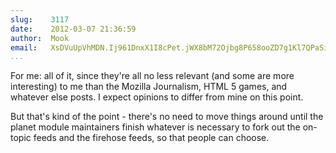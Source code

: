 ```yaml
---
slug:    3117
date:    2012-03-07 21:36:59
author:  Mook
email:   XsDVuUpVhMDN.Ij961DnxX1I8cPet.jWX8bM72Ojbg8P658ooZD7g1Kl7QPaSijrvDrIvZMYCr2LcaVQI3dtOmKSRT76ueiPg=
...
```


For me: all of it, since they're all no less relevant (and some are
more interesting) to me than the Mozilla Journalism, HTML 5 games, and
whatever else posts.  I expect opinions to differ from mine on this
point.

But that's kind of the point - there's no need to move things around
until the planet module maintainers finish whatever is necessary to
fork out the on-topic feeds and the firehose feeds, so that people can
choose.
